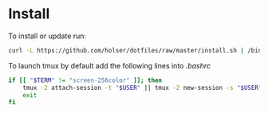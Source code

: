 # Install

To install or update run:

```bash
curl -L https://github.com/holser/dotfiles/raw/master/install.sh | /bin/bash
```

To launch tmux by default add the following lines into *.bashrc*

```bash
if [[ "$TERM" != "screen-256color" ]]; then
    tmux -2 attach-session -t "$USER" || tmux -2 new-session -s "$USER" 
    exit
fi
```
